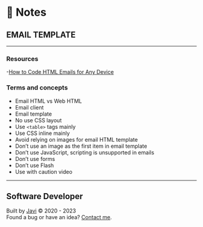 # :memo: Notes
## EMAIL TEMPLATE
---
### Resources
-[How to Code HTML Emails for Any Device](https://www.campaignmonitor.com/dev-resources/guides/coding-html-emails/)
### Terms and concepts
- Email HTML vs Web HTML
- Email client
- Email template
- No use CSS layout
- Use ```<table>``` tags mainly
- Use CSS inline mainly
- Avoid relying on images for email HTML template
- Don’t use an image as the first item in email template
- Don’t use JavaScript, scripting is unsupported in emails
- Don’t use forms
- Don’t use Flash
- Use with caution video
---
## Software Developer
Built by [Javi](https://javierandres.dev) :copyright: 2020 - 2023  
Found a bug or have an idea? [Contact me](https://javierandres.dev).
